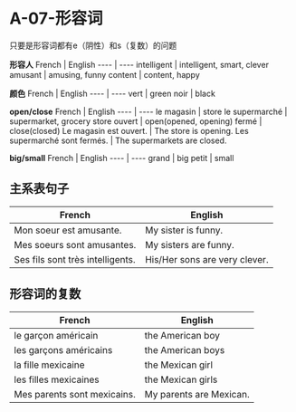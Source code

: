 # A-07-形容词

只要是形容词都有e（阴性）和s（复数）的问题

**形容人**
French | English
---- | ----
intelligent | intelligent, smart, clever
amusant | amusing, funny
content | content, happy

**颜色**
French | English
---- | ----
vert | green
noir | black

**open/close**
French | English
---- | ----
le magasin | store
le supermarché | supermarket, grocery store
ouvert | open(opened, opening)
fermé | close(closed)
Le magasin est ouvert. | The store is opening.
Les supermarché sont fermés. | The supermarkets are closed.

**big/small**
French | English
---- | ----
grand | big
petit | small

## 主系表句子

French | English
---- | ----
Mon soeur est amusante. | My sister is funny.
Mes soeurs sont amusantes. | My sisters are funny. 
Ses fils sont très intelligents. | His/Her sons are very clever.

## 形容词的复数

French | English
---- | ----
le garçon américain | the American boy
les garçons américains | the American boys
la fille mexicaine | the Mexican girl
les filles mexicaines | the Mexican girls
Mes parents sont mexicains. | My parents are Mexican.
